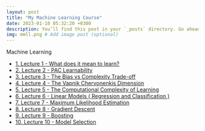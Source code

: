 ```yaml
---
layout: post
title: "My Machine Learning Course"
date: 2023-01-10 05:32:20 +0300
description: You’ll find this post in your `_posts` directory. Go ahead and edit it and re-build the site to see your changes. # Add post description (optional)
img: mmll.png # Add image post (optional)
---
```

<div id="toc_container">
<p class="toc_title">Machine Learning</p>
<ul class="toc_list">
  <li><a href="">1. Lecture 1 - What does it mean to learn?</a></li>
  <li><a href="">2. Lecture 2 - PAC Learnability</a></li>
  <li><a href="">3. Lecture 3 - The Bias vs Complexity Trade-off</a></li>
  <li><a href="">4. Lecture 4 - The Vapnik Chervonenkis Dimension</a></li>
  <li><a href="">5. Lecture 5 - The Computational Complexity of Learning</a></li>
  <li><a href="">6. Lecture 6 - Linear Models ( Regression and Classification )</a></li>
  <li><a href="">7. Lecture 7 - Maximum Likelihood Estimation</a></li>
  <li><a href="">8. Lecture 8 - Gradient Descent</a></li>
  <li><a href="">9. Lecture 9 - Boosting</a></li>
  <li><a href="">10. Lecture 10 - Model Selection</a></li>
</ul>
</div>
